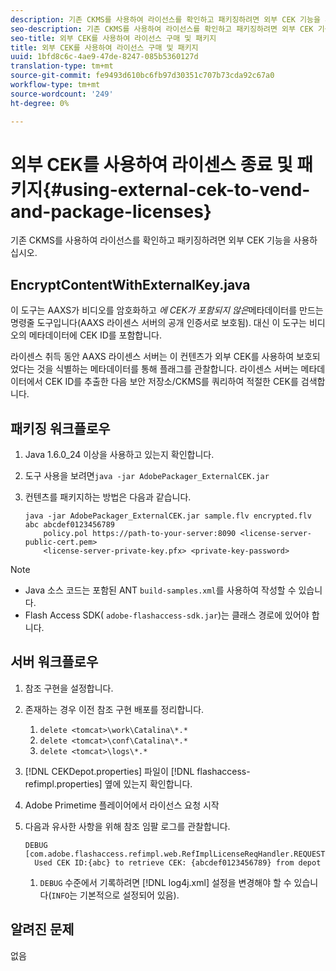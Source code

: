 ```yaml
---
description: 기존 CKMS를 사용하여 라이선스를 확인하고 패키징하려면 외부 CEK 기능을 사용하십시오.
seo-description: 기존 CKMS를 사용하여 라이선스를 확인하고 패키징하려면 외부 CEK 기능을 사용하십시오.
seo-title: 외부 CEK를 사용하여 라이선스 구매 및 패키지
title: 외부 CEK를 사용하여 라이선스 구매 및 패키지
uuid: 1bfd8c6c-4ae9-47de-8247-085b5360127d
translation-type: tm+mt
source-git-commit: fe9493d610bc6fb97d30351c707b73cda92c67a0
workflow-type: tm+mt
source-wordcount: '249'
ht-degree: 0%

---
```



# 외부 CEK를 사용하여 라이센스 종료 및 패키지{#using-external-cek-to-vend-and-package-licenses}

기존 CKMS를 사용하여 라이선스를 확인하고 패키징하려면 외부 CEK 기능을 사용하십시오.

## EncryptContentWithExternalKey.java

이 도구는 AAXS가 비디오를 암호화하고 *에 CEK가 포함되지 않은*&#x200B;메타데이터를 만드는 명령줄 도구입니다(AAXS 라이센스 서버의 공개 인증서로 보호됨). 대신 이 도구는 비디오의 메타데이터에 CEK ID를 포함합니다.

라이센스 취득 동안 AAXS 라이센스 서버는 이 컨텐츠가 외부 CEK를 사용하여 보호되었다는 것을 식별하는 메타데이터를 통해 플래그를 관찰합니다. 라이센스 서버는 메타데이터에서 CEK ID를 추출한 다음 보안 저장소/CKMS를 쿼리하여 적절한 CEK를 검색합니다.

## 패키징 워크플로우

1. Java 1.6.0_24 이상을 사용하고 있는지 확인합니다.
1. 도구 사용을 보려면`java -jar AdobePackager_ExternalCEK.jar`
1. 컨텐츠를 패키지하는 방법은 다음과 같습니다.

   ```
   java -jar AdobePackager_ExternalCEK.jar sample.flv encrypted.flv abc abcdef0123456789 
       policy.pol https://path-to-your-server:8090 <license-server-public-cert.pem> 
       <license-server-private-key.pfx> <private-key-password>
   ```

>[!NOTE]
>
>* Java 소스 코드는 포함된 ANT `build-samples.xml`를 사용하여 작성할 수 있습니다.
>* Flash Access SDK( `adobe-flashaccess-sdk.jar`)는 클래스 경로에 있어야 합니다.

>



## 서버 워크플로우

1. 참조 구현을 설정합니다.
1. 존재하는 경우 이전 참조 구현 배포를 정리합니다.

   1. `delete <tomcat>\work\Catalina\*.*`
   1. `delete <tomcat>\conf\Catalina\*.*`
   1. `delete <tomcat>\logs\*.*`

1. [!DNL CEKDepot.properties] 파일이 [!DNL flashaccess-refimpl.properties] 옆에 있는지 확인합니다.

1. Adobe Primetime 플레이어에서 라이선스 요청 시작
1. 다음과 유사한 사항을 위해 참조 임팔 로그를 관찰합니다.

   ```
   DEBUG [com.adobe.flashaccess.refimpl.web.RefImplLicenseReqHandler.REQUESTS] 
     Used CEK ID:{abc} to retrieve CEK: {abcdef0123456789} from depot
   ```

   1. `DEBUG` 수준에서 기록하려면 [!DNL log4j.xml] 설정을 변경해야 할 수 있습니다(`INFO`는 기본적으로 설정되어 있음).

## 알려진 문제

없음
